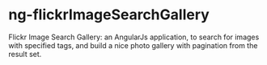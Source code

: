 # ng-flickrImageSearchGallery
Flickr Image Search Gallery: an AngularJs application, to search for images with specified tags, and build a nice photo gallery with pagination from the result set.

